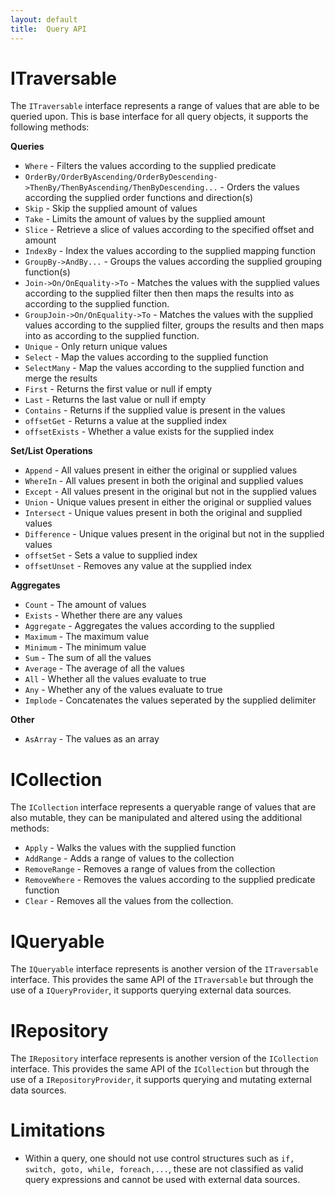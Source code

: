 ```yaml
---
layout: default
title:  Query API
---
```

ITraversable
============

The `ITraversable` interface represents a range of values that are able to be queried upon.
This is base interface for all query objects, it supports the following methods:

**Queries**

 - `Where` - Filters the values according to the supplied predicate
 - `OrderBy/OrderByAscending/OrderByDescending->ThenBy/ThenByAscending/ThenByDescending...` - 
    Orders the values according the supplied order functions and direction(s)
 - `Skip` - Skip the supplied amount of values
 - `Take` - Limits the amount of values by the supplied amount
 - `Slice` - Retrieve a slice of values according to the specified offset and amount
 - `IndexBy` - Index the values according to the supplied mapping function
 - `GroupBy->AndBy...` - Groups the values according the supplied grouping function(s)
 - `Join->On/OnEquality->To` - Matches the values with the supplied values according to the supplied filter then 
   then maps the results into as according to the supplied function.
 - `GroupJoin->On/OnEquality->To` - Matches the values with the supplied values according to the supplied filter, 
   groups the results and then maps into as according to the supplied function.
 - `Unique` - Only return unique values
 - `Select` - Map the values according to the supplied function
 - `SelectMany` - Map the values according to the supplied function and merge the results
 - `First` - Returns the first value or null if empty
 - `Last` - Returns the last value or null if empty
 - `Contains` - Returns if the supplied value is present in the values
 - `offsetGet` - Returns a value at the supplied index
 - `offsetExists` - Whether a value exists for the supplied index


**Set/List Operations**

 - `Append` - All values present in either the original or supplied values
 - `WhereIn` - All values present in both the original and supplied values
 - `Except` - All values present in the original but not in the supplied values
 - `Union` - Unique values present in either the original or supplied values
 - `Intersect` - Unique values present in both the original and supplied values
 - `Difference` - Unique values present in the original but not in the supplied values
 - `offsetSet` - Sets a value to supplied index
 - `offsetUnset` - Removes any value at the supplied index

**Aggregates**

 - `Count` - The amount of values
 - `Exists` - Whether there are any values
 - `Aggregate` - Aggregates the values according to the supplied
 - `Maximum` - The maximum value
 - `Minimum` - The minimum value
 - `Sum` - The sum of all the values
 - `Average` - The average of all the values
 - `All` - Whether all the values evaluate to true
 - `Any` - Whether any of the values evaluate to true
 - `Implode` - Concatenates the values seperated by the supplied delimiter

**Other**

 - `AsArray` - The values as an array

ICollection
===========

The `ICollection` interface represents a queryable range of values that are also mutable, 
they can be manipulated and altered using the additional methods:

 - `Apply` - Walks the values with the supplied function
 - `AddRange` - Adds a range of values to the collection
 - `RemoveRange` - Removes a range of values from the collection
 - `RemoveWhere` - Removes the values according to the supplied predicate function
 - `Clear` - Removes all the values from the collection.

IQueryable 
==========

The `IQueryable` interface represents is another version of the `ITraversable` interface.
This provides the same API of the `ITraversable` but through the use of a `IQueryProvider`,
it supports querying external data sources.

IRepository 
===========

The `IRepository` interface represents is another version of the `ICollection` interface.
This provides the same API of the `ICollection` but through the use of a `IRepositoryProvider`,
it supports querying and mutating external data sources.


Limitations
===========
 - Within a query, one should not use control structures such as `if, switch, goto, while, foreach,...`, 
   these are not classified as valid query expressions and cannot be used with external data sources.
